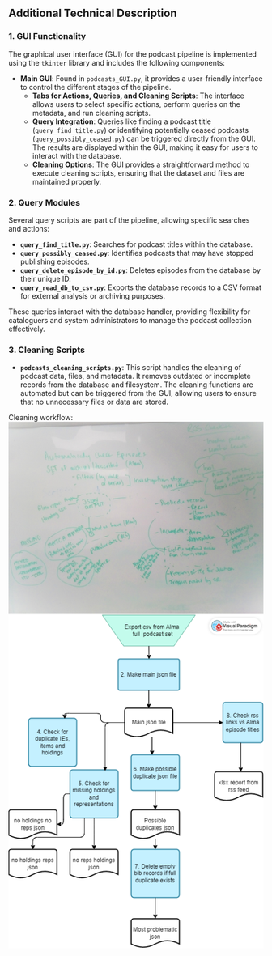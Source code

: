 ## Additional Technical Description

### 1. GUI Functionality

The graphical user interface (GUI) for the podcast pipeline is implemented using the `tkinter` library and includes the following components:
- **Main GUI**: Found in `podcasts_GUI.py`, it provides a user-friendly interface to control the different stages of the pipeline.
  - **Tabs for Actions, Queries, and Cleaning Scripts**: The interface allows users to select specific actions, perform queries on the metadata, and run cleaning scripts.
  - **Query Integration**: Queries like finding a podcast title (`query_find_title.py`) or identifying potentially ceased podcasts (`query_possibly_ceased.py`) can be triggered directly from the GUI. The results are displayed within the GUI, making it easy for users to interact with the database.
  - **Cleaning Options**: The GUI provides a straightforward method to execute cleaning scripts, ensuring that the dataset and files are maintained properly.

### 2. Query Modules

Several query scripts are part of the pipeline, allowing specific searches and actions:
- **`query_find_title.py`**: Searches for podcast titles within the database.
- **`query_possibly_ceased.py`**: Identifies podcasts that may have stopped publishing episodes.
- **`query_delete_episode_by_id.py`**: Deletes episodes from the database by their unique ID.
- **`query_read_db_to_csv.py`**: Exports the database records to a CSV format for external analysis or archiving purposes.

These queries interact with the database handler, providing flexibility for cataloguers and system administrators to manage the podcast collection effectively.

### 3. Cleaning Scripts

- **`podcasts_cleaning_scripts.py`**: This script handles the cleaning of podcast data, files, and metadata. It removes outdated or incomplete records from the database and filesystem. The cleaning functions are automated but can be triggered from the GUI, allowing users to ensure that no unnecessary files or data are stored.

Cleaning workflow:
![draft](podcasts_cleaning_scheme.jpg)
![final](podcasts_cleaning.png)

